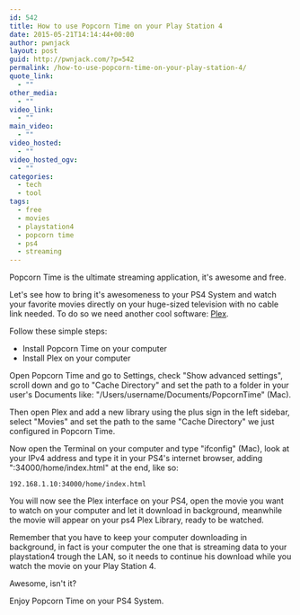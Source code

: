 ```yaml
---
id: 542
title: How to use Popcorn Time on your Play Station 4
date: 2015-05-21T14:14:44+00:00
author: pwnjack
layout: post
guid: http://pwnjack.com/?p=542
permalink: /how-to-use-popcorn-time-on-your-play-station-4/
quote_link:
  - ""
other_media:
  - ""
video_link:
  - ""
main_video:
  - ""
video_hosted:
  - ""
video_hosted_ogv:
  - ""
categories:
  - tech
  - tool
tags:
  - free
  - movies
  - playstation4
  - popcorn time
  - ps4
  - streaming
---
```

Popcorn Time is the ultimate streaming application, it's awesome and free.

Let's see how to bring it's awesomeness to your PS4 System and watch your favorite movies directly on your huge-sized television with no cable link needed. To do so we need another cool software: [Plex](https://plex.tv/).

Follow these simple steps:

- Install Popcorn Time on your computer  
- Install Plex on your computer

Open Popcorn Time and go to Settings, check "Show advanced settings", scroll down and go to "Cache Directory" and set the path to a folder in your user's Documents like: "/Users/username/Documents/PopcornTime" (Mac).

Then open Plex and add a new library using the plus sign in the left sidebar, select "Movies" and set the path to the same "Cache Directory" we just configured in Popcorn Time.

Now open the Terminal on your computer and type "ifconfig" (Mac), look at your IPv4 address and type it in your PS4's internet browser, adding ":34000/home/index.html" at the end, like so:

    192.168.1.10:34000/home/index.html

You will now see the Plex interface on your PS4, open the movie you want to watch on your computer and let it download in background, meanwhile the movie will appear on your ps4 Plex Library, ready to be watched.

Remember that you have to keep your computer downloading in background, in fact is your computer the one that is streaming data to your playstation4 trough the LAN, so it needs to continue his download while you watch the movie on your Play Station 4.

Awesome, isn't it?

Enjoy Popcorn Time on your PS4 System.